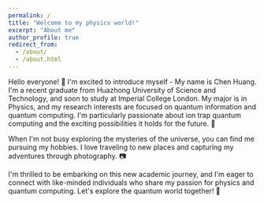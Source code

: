```yaml
---
permalink: /
title: "Welcome to my physics world!"
excerpt: "About me"
author_profile: true
redirect_from: 
  - /about/
  - /about.html
---
```


Hello everyone! 👋 I'm excited to introduce myself - My name is Chen Huang. I'm a recent graduate from Huazhong University of Science and Technology, and soon to study at Imperial College London. My major is in Physics, and my research interests are focused on quantum information and quantum computing. I'm particularly passionate about ion trap quantum computing and the exciting possibilities it holds for the future. 🔬

When I'm not busy exploring the mysteries of the universe, you can find me pursuing my hobbies. I love traveling to new places and capturing my adventures through photography. 📷 

I'm thrilled to be embarking on this new academic journey, and I'm eager to connect with like-minded individuals who share my passion for physics and quantum computing. Let's explore the quantum world together! 🌌
